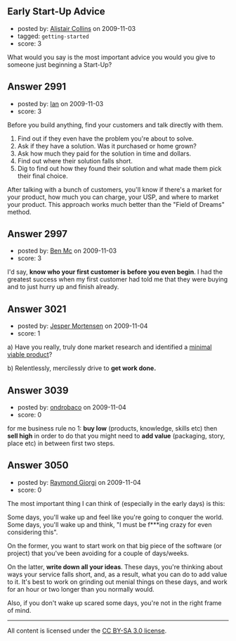 ## Early Start-Up Advice

- posted by: [Alistair Collins](https://stackexchange.com/users/-1/806-alistair-collins) on 2009-11-03
- tagged: `getting-started`
- score: 3

What would you say is the most important advice you would you give to someone just beginning a Start-Up?


## Answer 2991

- posted by: [Ian](https://stackexchange.com/users/-1/1110-ian) on 2009-11-03
- score: 3

Before you build anything, find your customers and talk directly with them.  

1. Find out if they even have the problem you're about to solve.  
2. Ask if they have a solution.  Was it purchased or home grown?  
3. Ask how much they paid for the solution in time and dollars.  
4. Find out where their solution falls short.  
5. Dig to find out how they found their solution and what made them pick their final choice.

After talking with a bunch of customers, you'll know if there's a market for your product, how much you can charge, your USP, and where to market your product.  This approach works much better than the "Field of Dreams" method. 


## Answer 2997

- posted by: [Ben Mc](https://stackexchange.com/users/-1/190-ben-mc) on 2009-11-03
- score: 3

I'd say, **know who your first customer is before you even begin**.  I had the greatest success when my first customer had told me that they were buying and to just hurry up and finish already.


## Answer 3021

- posted by: [Jesper Mortensen](https://stackexchange.com/users/-1/1261-jesper-mortensen) on 2009-11-04
- score: 1

<p>a) Have you really, truly done market research and identified a <a href="http://www.startuplessonslearned.com/2009/08/minimum-viable-product-guide.html" rel="nofollow">minimal viable product</a>?</p>

<p>b) Relentlessly, mercilessly drive to <strong>get work done.</strong> </p>



## Answer 3039

- posted by: [ondrobaco](https://stackexchange.com/users/-1/1266-ondrobaco) on 2009-11-04
- score: 0

for me business rule no 1: **buy low** (products, knowledge, skills etc) then **sell high**
in order to do that you might need to **add value** (packaging, story, place etc) in between first two steps.


## Answer 3050

- posted by: [Raymond Giorgi](https://stackexchange.com/users/-1/394-raymond-giorgi) on 2009-11-04
- score: 0

The most important thing I can think of (especially in the early days) is this:

Some days, you'll wake up and feel like you're going to conquer the world. Some days, you'll wake up and think, "I must be f***ing crazy for even considering this".

On the former, you want to start work on that big piece of the software (or project) that you've been avoiding for a couple of days/weeks.

On the latter, **write down all your ideas**. These days, you're thinking about ways your service falls short, and, as a result, what you can do to add value to it. It's best to work on grinding out menial things on these days, and work for an hour or two longer than you normally would.


Also, if you don't wake up scared some days, you're not in the right frame of mind.



---

All content is licensed under the [CC BY-SA 3.0 license](https://creativecommons.org/licenses/by-sa/3.0/).
